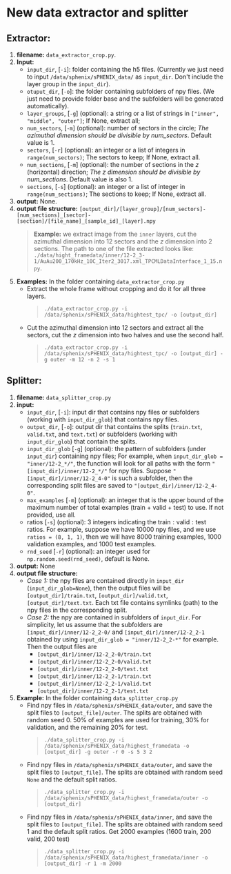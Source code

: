 # New data extractor and splitter

## Extractor:
1. **filename:** `data_extractor_crop.py`.
1. **Input:**
    - `input_dir`, [`-i`]:  folder containing the h5 files. (Currently we just need to input `/data/sphenix/sPHENIX_data/` as `input_dir`. Don't include the layer group in the `input_dir`).
    - `otuput_dir`, [`-o`]: the folder containing subfolders of npy files. (We just need to provide folder base and the subfolders will be generated automatically).
    - `layer_groups`, [`-g`] (optional): a string or a list of strings in `["inner", "middle", "outer"]`; If None, extract all;
    - `num_sectors`, [`-m`] (optional): number of sectors in the circle;
        _The azimuthal dimension should be divisible by num_sectors_. Default value is $1$.
    - `sectors`, [`-r`] (optional): an integer or a list of integers in `range(num_sectors)`; The sectors to keep; If None, extract all.
    - `num_sections`, [`-m`] (optional): the number of sections in the $z$ (horizontal) direction; _The $z$ dimension should be divisible by num_sections_. Default value is also $1$.
    - `sections`, [`-s`] (optional): an integer or a list of integer in `range(num_sections)`; The sections to keep; If None, extract all.
1. **output:** None.
1. **output file structure:** `[output_dir]/[layer_group]/[num_sectors]-[num_sections]_[sector]-[section]/[file_name]_[sample_id]_[layer].npy`
    > **Example:** we extract image from the `inner` layers,  cut the azimuthal dimension into $12$ sectors and the $z$ dimension into $2$ sections. The path to one of the file extracted looks like:  `./data/hight_framedata/inner/12-2_3-1/AuAu200_170kHz_10C_Iter2_3017.xml_TPCMLDataInterface_1_15.npy`.
1. **Examples:** In the folder containing `data_extractor_crop.py`
    - Extract the whole frame without cropping and do it for all three layers.
        > `./data_extractor_crop.py -i /data/sphenix/sPHENIX_data/hightest_tpc/ -o [output_dir]`
    - Cut the azimuthal dimension into $12$ sectors and extract all the sectors, cut the $z$ dimension into two halves and use the second half.
        > `./data_extractor_crop.py -i /data/sphenix/sPHENIX_data/hightest_tpc/ -o [output_dir] -g outer -m 12 -n 2 -s 1`

## Splitter:
1. **filename:** `data_splitter_crop.py`
1. **input:**
    - `input_dir`, [`-i`]: input dir that contains npy files or subfolders (working with `input_dir_glob`) that contains npy files.
    - `output_dir`, [`-o`]: output dir that contains the splits (`train.txt`, `valid.txt`, and `text.txt`) or subfolders (working with `input_dir_glob`) that contain the splits.
    - `input_dir_glob` [`-g`] (optional): the pattern of subfolders (under `input_dir`) containing npy files; For example, when `input_dir_glob = "inner/12-2_*/"`, the function will look for all paths with the form `"[input_dir]/inner/12-2_*/"` for npy files. Suppose `"[input_dir]/inner/12-2_4-0"` is such a subfolder, then the corresponding split files are saved to `"[output_dir]/inner/12-2_4-0"`.
    - `max_examples` [`-m`] (optional): an integer that is the upper bound of the maximum number of total examples (train + valid + test) to use. If not provided, use all.
    - ratios [`-s`] (optional): $3$ integers indicating the $\textrm{train} : \textrm{valid} : \textrm{test ratios}$. For example, suppose we have $10000$ npy files, and we use `ratios = (8, 1, 1)`, then we will have $8000$ training examples, $1000$ validation examples, and $1000$ test examples.
    - `rnd_seed` [`-r`] (optional): an integer used for `np.random.seed(rnd_seed)`, default is None.
2. **output:** None
3. **output file structure:**
    - *Case 1:* the npy files are contained directly in `input_dir` (`input_dir_glob=None`), then the output files will be `[output_dir]/train.txt`, `[output_dir]/valid.txt`, `[output_dir]/text.txt`. Each txt file contains symlinks (path) to the npy files in the corresponding split.
    - *Case 2:* the npy are contained in subfolders of `input_dir`. For simplicity, let us assume that the subfolders are `[input_dir]/inner/12-2_2-0/` and `[input_dir]/inner/12-2_2-1` obtained by using `input_dir_glob = "inner/12-2_2-*"` for example. Then the output files are
        - `[output_dir]/inner/12-2_2-0/train.txt`
        - `[output_dir]/inner/12-2_2-0/valid.txt`
        - `[output_dir]/inner/12-2_2-0/test.txt`
        - `[output_dir]/inner/12-2_2-1/train.txt`
        - `[output_dir]/inner/12-2_2-1/valid.txt`
        - `[output_dir]/inner/12-2_2-1/test.txt`
4. **Example:** In the folder containing `data_splitter_crop.py`
    - Find npy files in `/data/sphenix/sPHENIX_data/outer`, and save the split files to `[output_file]/outer`. The splits are obtained with random seed $0$. $50\%$ of examples are used for training, $30\%$ for validation, and the remaining $20\%$ for test.
        > `./data_splitter_crop.py -i /data/sphenix/sPHENIX_data/highest_framedata -o [output_dir] -g outer -r 0 -s 5 3 2`
    - Find npy files in `/data/sphenix/sPHENIX_data/outer`, and save the split files to `[output_file]`. The splits are obtained with random seed `None` and the default split ratios.
        > `./data_splitter_crop.py -i /data/sphenix/sPHENIX_data/highest_framedata/outer -o [output_dir]`
    - Find npy files in `/data/sphenix/sPHENIX_data/inner`, and save the split files to `[output_file]`. The splits are obtained with random seed $1$ and the default split ratios. Get $2000$ examples ($1600$ train, $200$ valid, $200$ test)
        > `./data_splitter_crop.py -i /data/sphenix/sPHENIX_data/highest_framedata/inner -o [output_dir] -r 1 -m 2000`
